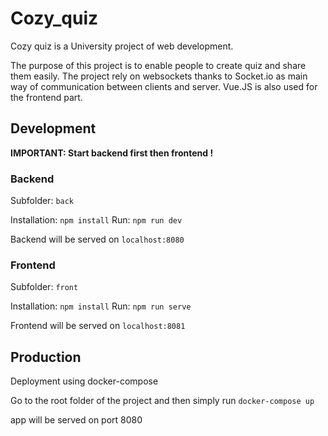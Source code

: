 # Cozy_quiz

Cozy quiz is a University project of web development.

The purpose of this project is to enable people to create quiz and share them easily. The project rely on websockets thanks to Socket.io as main way of communication between clients and server. Vue.JS is also used for the frontend part.

## Development

**IMPORTANT: Start backend first then frontend !**

### Backend

Subfolder: `back`

Installation: `npm install`
Run: `npm run dev`

Backend will be served on `localhost:8080`

### Frontend

Subfolder: `front`

Installation: `npm install`
Run: `npm run serve`

Frontend will be served on `localhost:8081`


## Production

Deployment using docker-compose

Go to the root folder of the project and then simply run `docker-compose up`

app will be served on port 8080
